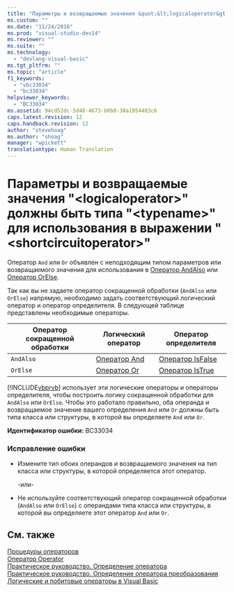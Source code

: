 ```yaml
---
title: "Параметры и возвращаемые значения &quot;&lt;logicaloperator&gt;&quot; должны быть типа &quot;&lt;typename&gt;&quot; для использования в выражении &quot;&lt;shortcircuitoperator&gt;&quot; | Microsoft Docs"
ms.custom: ""
ms.date: "11/24/2016"
ms.prod: "visual-studio-dev14"
ms.reviewer: ""
ms.suite: ""
ms.technology: 
  - "devlang-visual-basic"
ms.tgt_pltfrm: ""
ms.topic: "article"
f1_keywords: 
  - "vbc33034"
  - "bc33034"
helpviewer_keywords: 
  - "BC33034"
ms.assetid: 94cd52dc-5d48-4673-b0b8-38a1954483c6
caps.latest.revision: 12
caps.handback.revision: 12
author: "stevehoag"
ms.author: "shoag"
manager: "wpickett"
translationtype: Human Translation
---
```

# Параметры и возвращаемые значения &quot;&lt;logicaloperator&gt;&quot; должны быть типа &quot;&lt;typename&gt;&quot; для использования в выражении &quot;&lt;shortcircuitoperator&gt;&quot;
Оператор `And` или `Or` объявлен с неподходящим типом параметров или возвращаемого значения для использования в [Оператор AndAlso](../../visual-basic/language-reference/operators/andalso-operator.md) или [Оператор OrElse](../../visual-basic/language-reference/operators/orelse-operator.md).  
  
 Так как вы не задаете оператор сокращенной обработки \(`AndAlso` или `OrElse`\) напрямую, необходимо задать соответствующий логический оператор и оператор определителя. В следующей таблице представлены необходимые операторы.  
  
|Оператор сокращенной обработки|Логический оператор|Оператор определителя|  
|------------------------------------|-------------------------|---------------------------|  
|`AndAlso`|[Оператор And](../../visual-basic/language-reference/operators/and-operator.md)|[Оператор IsFalse](../../visual-basic/language-reference/operators/isfalse-operator.md)|  
|`OrElse`|[Оператор Or](../../visual-basic/language-reference/operators/or-operator.md)|[Оператор IsTrue](../../visual-basic/language-reference/operators/istrue-operator.md)|  
  
 [!INCLUDE[vbprvb](../../csharp/programming-guide/concepts/linq/includes/vbprvb_md.md)] использует эти логические операторы и операторы определителя, чтобы построить логику сокращенной обработки для `AndAlso` или `OrElse`. Чтобы это работало правильно, оба операнда и возвращаемое значение вашего определения `And` или `Or` должны быть типа класса или структуры, в которой вы определяете `And` или `Or`.  
  
 **Идентификатор ошибки:** BC33034  
  
### Исправление ошибки  
  
-   Измените тип обоих операндов и возвращаемого значения на тип класса или структуры, в которой определяется этот оператор.  
  
     \-или\-  
  
-   Не используйте соответствующий оператор сокращенной обработки \(`AndAlso` или `OrElse`\) с операндами типа класса или структуры, в которой вы определяете этот оператор `And` или `Or`.  
  
## См. также  
 [Процедуры операторов](../../visual-basic/programming-guide/language-features/procedures/operator-procedures.md)   
 [Оператор Operator](../../visual-basic/language-reference/statements/operator-statement.md)   
 [Практическое руководство. Определение оператора](../../visual-basic/programming-guide/language-features/procedures/how-to-define-an-operator.md)   
 [Практическое руководство. Определение оператора преобразования](../../visual-basic/programming-guide/language-features/procedures/how-to-define-a-conversion-operator.md)   
 [Логические и побитовые операторы в Visual Basic](../../visual-basic/programming-guide/language-features/operators-and-expressions/logical-and-bitwise-operators.md)